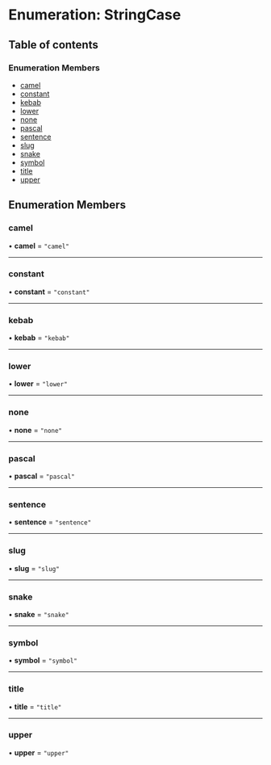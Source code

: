 # Enumeration: StringCase

## Table of contents

### Enumeration Members

- [camel](StringCase.md#camel)
- [constant](StringCase.md#constant)
- [kebab](StringCase.md#kebab)
- [lower](StringCase.md#lower)
- [none](StringCase.md#none)
- [pascal](StringCase.md#pascal)
- [sentence](StringCase.md#sentence)
- [slug](StringCase.md#slug)
- [snake](StringCase.md#snake)
- [symbol](StringCase.md#symbol)
- [title](StringCase.md#title)
- [upper](StringCase.md#upper)

## Enumeration Members

### camel

• **camel** = ``"camel"``

___

### constant

• **constant** = ``"constant"``

___

### kebab

• **kebab** = ``"kebab"``

___

### lower

• **lower** = ``"lower"``

___

### none

• **none** = ``"none"``

___

### pascal

• **pascal** = ``"pascal"``

___

### sentence

• **sentence** = ``"sentence"``

___

### slug

• **slug** = ``"slug"``

___

### snake

• **snake** = ``"snake"``

___

### symbol

• **symbol** = ``"symbol"``

___

### title

• **title** = ``"title"``

___

### upper

• **upper** = ``"upper"``
